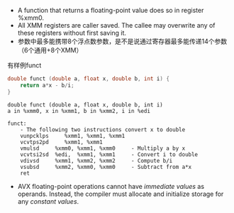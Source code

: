 - A function that returns a floating-point value does so in register %xmm0.
- All XMM registers are caller saved. The callee may overwrite any of these
registers without first saving it.
- 参数中最多能携带8个浮点数参数，是不是说通过寄存器最多能传递14个参数（6个通用+8个XMM）


有样例funct
```c
double funct (double a, float x, double b, int i) {
    return a*x - b/i;
}
```

```Assembly
double funct (double a, float x, double b, int i)
a in %xmm0, x in %xmm1, b in %xmm2, i in %edi

funct:
    - The following two instructions convert x to double
    vunpcklps     %xmm1, %xmm1, %xmm1
    vcvtps2pd     %xmm1, %xmm1
    vmulsd     %xmm0, %xmm1, %xmm0     - Multiply a by x
    vcvtsi2sd  %edi,  %xmm1, %xmm1     - Convert i to double
    vdivsd     %xmm1, %xmm2, %xmm2     - Compute b/i
    vsubsd     %xmm2, %xmm0, %xmm0     - Subtract from a*x
    ret
```

- AVX floating-point operations cannot have *immediate values* as operands. Instead, the compiler must allocate and initialize storage for any *constant values*.